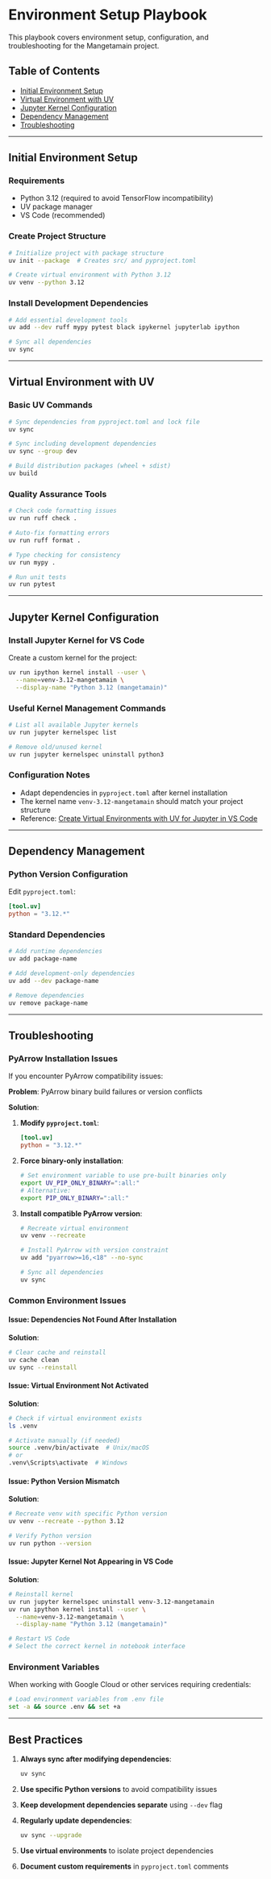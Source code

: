 # Environment Setup Playbook

This playbook covers environment setup, configuration, and troubleshooting for the Mangetamain project.

## Table of Contents
- [Initial Environment Setup](#initial-environment-setup)
- [Virtual Environment with UV](#virtual-environment-with-uv)
- [Jupyter Kernel Configuration](#jupyter-kernel-configuration)
- [Dependency Management](#dependency-management)
- [Troubleshooting](#troubleshooting)

---

## Initial Environment Setup

### Requirements
- Python 3.12 (required to avoid TensorFlow incompatibility)
- UV package manager
- VS Code (recommended)

### Create Project Structure

```bash
# Initialize project with package structure
uv init --package  # Creates src/ and pyproject.toml

# Create virtual environment with Python 3.12
uv venv --python 3.12
```

### Install Development Dependencies

```bash
# Add essential development tools
uv add --dev ruff mypy pytest black ipykernel jupyterlab ipython

# Sync all dependencies
uv sync
```

---

## Virtual Environment with UV

### Basic UV Commands

```bash
# Sync dependencies from pyproject.toml and lock file
uv sync

# Sync including development dependencies
uv sync --group dev

# Build distribution packages (wheel + sdist)
uv build
```

### Quality Assurance Tools

```bash
# Check code formatting issues
uv run ruff check .

# Auto-fix formatting errors
uv run ruff format .

# Type checking for consistency
uv run mypy .

# Run unit tests
uv run pytest
```

---

## Jupyter Kernel Configuration

### Install Jupyter Kernel for VS Code

Create a custom kernel for the project:

```bash
uv run ipython kernel install --user \
  --name=venv-3.12-mangetamain \
  --display-name "Python 3.12 (mangetamain)"
```

### Useful Kernel Management Commands

```bash
# List all available Jupyter kernels
uv run jupyter kernelspec list

# Remove old/unused kernel
uv run jupyter kernelspec uninstall python3
```

### Configuration Notes
- Adapt dependencies in `pyproject.toml` after kernel installation
- The kernel name `venv-3.12-mangetamain` should match your project structure
- Reference: [Create Virtual Environments with UV for Jupyter in VS Code](https://medium.com/@luismarcelobp/create-virtual-environments-with-uv-to-use-jupyter-notebooks-inside-vs-code-48f336023e7f)

---

## Dependency Management

### Python Version Configuration

Edit `pyproject.toml`:

```toml
[tool.uv]
python = "3.12.*"
```

### Standard Dependencies

```bash
# Add runtime dependencies
uv add package-name

# Add development-only dependencies
uv add --dev package-name

# Remove dependencies
uv remove package-name
```

---

## Troubleshooting

### PyArrow Installation Issues

If you encounter PyArrow compatibility issues:

**Problem**: PyArrow binary build failures or version conflicts

**Solution**:

1. **Modify `pyproject.toml`**:
   ```toml
   [tool.uv]
   python = "3.12.*"
   ```

2. **Force binary-only installation**:
   ```bash
   # Set environment variable to use pre-built binaries only
   export UV_PIP_ONLY_BINARY=":all:"
   # Alternative:
   export PIP_ONLY_BINARY=":all:"
   ```

3. **Install compatible PyArrow version**:
   ```bash
   # Recreate virtual environment
   uv venv --recreate

   # Install PyArrow with version constraint
   uv add "pyarrow>=16,<18" --no-sync

   # Sync all dependencies
   uv sync
   ```

### Common Environment Issues

#### Issue: Dependencies Not Found After Installation

**Solution**:
```bash
# Clear cache and reinstall
uv cache clean
uv sync --reinstall
```

#### Issue: Virtual Environment Not Activated

**Solution**:
```bash
# Check if virtual environment exists
ls .venv

# Activate manually (if needed)
source .venv/bin/activate  # Unix/macOS
# or
.venv\Scripts\activate  # Windows
```

#### Issue: Python Version Mismatch

**Solution**:
```bash
# Recreate venv with specific Python version
uv venv --recreate --python 3.12

# Verify Python version
uv run python --version
```

#### Issue: Jupyter Kernel Not Appearing in VS Code

**Solution**:
```bash
# Reinstall kernel
uv run jupyter kernelspec uninstall venv-3.12-mangetamain
uv run ipython kernel install --user \
  --name=venv-3.12-mangetamain \
  --display-name "Python 3.12 (mangetamain)"

# Restart VS Code
# Select the correct kernel in notebook interface
```

### Environment Variables

When working with Google Cloud or other services requiring credentials:

```bash
# Load environment variables from .env file
set -a && source .env && set +a
```

---

## Best Practices

1. **Always sync after modifying dependencies**:
   ```bash
   uv sync
   ```

2. **Use specific Python versions** to avoid compatibility issues

3. **Keep development dependencies separate** using `--dev` flag

4. **Regularly update dependencies**:
   ```bash
   uv sync --upgrade
   ```

5. **Use virtual environments** to isolate project dependencies

6. **Document custom requirements** in `pyproject.toml` comments

